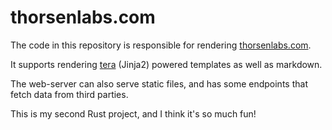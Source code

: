 # thorsenlabs.com

The code in this repository is responsible for rendering
[thorsenlabs.com](https://thorsenlabs.com).

It supports rendering [tera](https://keats.github.io/tera/docs/)
(Jinja2) powered templates as well as markdown.

The web-server can also serve static files, and has some
endpoints that fetch data from third parties.

This is my second Rust project, and I think it's so much
fun!
